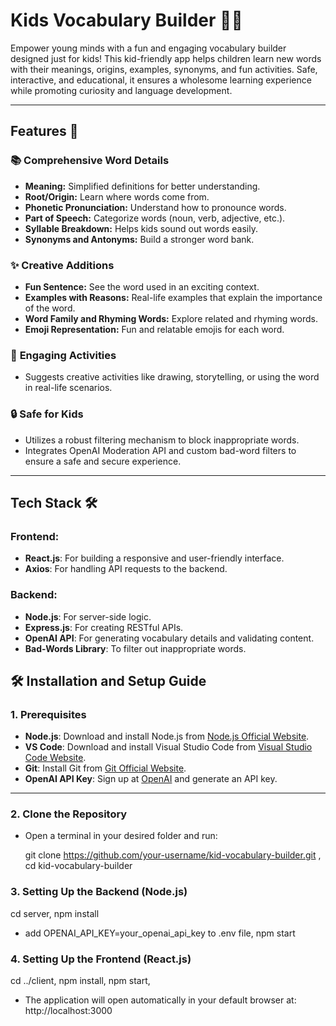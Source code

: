 # Kids Vocabulary Builder 🦄🌟

Empower young minds with a fun and engaging vocabulary builder designed just for kids! This kid-friendly app helps children learn new words with their meanings, origins, examples, synonyms, and fun activities. Safe, interactive, and educational, it ensures a wholesome learning experience while promoting curiosity and language development.

---

## Features 🎉

### 📚 **Comprehensive Word Details**

- **Meaning:** Simplified definitions for better understanding.
- **Root/Origin:** Learn where words come from.
- **Phonetic Pronunciation:** Understand how to pronounce words.
- **Part of Speech:** Categorize words (noun, verb, adjective, etc.).
- **Syllable Breakdown:** Helps kids sound out words easily.
- **Synonyms and Antonyms:** Build a stronger word bank.

### ✨ **Creative Additions**

- **Fun Sentence:** See the word used in an exciting context.
- **Examples with Reasons:** Real-life examples that explain the importance of the word.
- **Word Family and Rhyming Words:** Explore related and rhyming words.
- **Emoji Representation:** Fun and relatable emojis for each word.

### 📝 **Engaging Activities**

- Suggests creative activities like drawing, storytelling, or using the word in real-life scenarios.

### 🔒 **Safe for Kids**

- Utilizes a robust filtering mechanism to block inappropriate words.
- Integrates OpenAI Moderation API and custom bad-word filters to ensure a safe and secure experience.

---

## Tech Stack 🛠️

### **Frontend:**

- **React.js**: For building a responsive and user-friendly interface.
- **Axios**: For handling API requests to the backend.

### **Backend:**

- **Node.js**: For server-side logic.
- **Express.js**: For creating RESTful APIs.
- **OpenAI API**: For generating vocabulary details and validating content.
- **Bad-Words Library**: To filter out inappropriate words.

## 🛠️ Installation and Setup Guide

### **1. Prerequisites**

- **Node.js**: Download and install Node.js from [Node.js Official Website](https://nodejs.org/).
- **VS Code**: Download and install Visual Studio Code from [Visual Studio Code Website](https://code.visualstudio.com/).
- **Git**: Install Git from [Git Official Website](https://git-scm.com/).
- **OpenAI API Key**: Sign up at [OpenAI](https://platform.openai.com/) and generate an API key.

---

### **2. Clone the Repository**

- Open a terminal in your desired folder and run:

  git clone https://github.com/your-username/kid-vocabulary-builder.git ,
  cd kid-vocabulary-builder

### **3. Setting Up the Backend (Node.js)**

cd server,
npm install

- add OPENAI_API_KEY=your_openai_api_key to .env file,
  npm start

### **4. Setting Up the Frontend (React.js)**

cd ../client,
npm install,
npm start,

- The application will open automatically in your default browser at: http://localhost:3000
